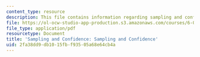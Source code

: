 ```yaml
---
content_type: resource
description: This file contains information regarding sampling and confidence.
file: https://ol-ocw-studio-app-production.s3.amazonaws.com/courses/6-042j-mathematics-for-computer-science-spring-2015/2fa38dd9db1015fbf93505a68e64cb4a_MIT6_042JS15_SmplingConfid.pdf
file_type: application/pdf
resourcetype: Document
title: 'Sampling and Confidence: Sampling and Confidence'
uid: 2fa38dd9-db10-15fb-f935-05a68e64cb4a
---
```

